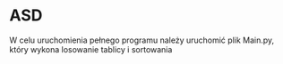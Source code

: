 # ASD
W celu uruchomienia pełnego programu należy uruchomić plik Main.py, który wykona losowanie tablicy i sortowania
